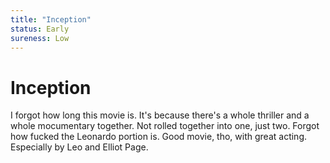 ```yaml
---
title: "Inception"
status: Early
sureness: Low
---
```

# Inception

I forgot how long this movie is. It's because there's a whole thriller and a whole mocumentary together. Not rolled together into one, just two. Forgot how fucked the Leonardo portion is. Good movie, tho, with great acting. Especially by Leo and Elliot Page.